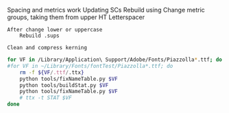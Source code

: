 Spacing and metrics work
    Updating SCs
        Rebuild using
        Change metric groups, taking them from upper
        HT Letterspacer

    After change lower or uppercase
        Rebuild .sups

    Clean and compress kerning


```bash
for VF in /Library/Application\ Support/Adobe/Fonts/Piazzolla*.ttf; do
#for VF in ~/Library/Fonts/fontTest/Piazzolla*.ttf; do
    rm -f ${VF/.ttf/.ttx}
    python tools/fixNameTable.py $VF
    python tools/buildStat.py $VF
    python tools/fixNameTable.py $VF
    # ttx -t STAT $VF
done
```